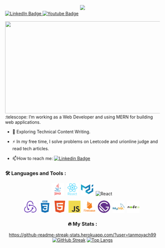 


<div id="header" align="center">
  <img src="https://media.giphy.com/media/M9gbBd9nbDrOTu1Mqx/giphy.gif" width="100"/>
</div>

<div id="badges">
  <a href="https://www.linkedin.com/in/tanmoy-acharjee-5b0a03140/">
    <img src="https://img.shields.io/badge/LinkedIn-blue?style=for-the-badge&logo=linkedin&logoColor=white" alt="LinkedIn Badge"/>
  </a>
  <a href="https://www.facebook.com/tanmoyacharjee.tanmoy/">
    <img src="https://img.shields.io/badge/Facebook-blue?style=for-the-badge&logo=facebook&logoColor=white" alt="Youtube Badge"/>
  </a>
</div>
<img src="https://komarev.com/ghpvc/?username=tanmoyach99&style=flat-square&color=blue" alt=""/>

<div align="center">
  <img src="https://media.giphy.com/media/dWesBcTLavkZuG35MI/giphy.gif" width="600" height="300"/>
</div>
:telescope: I’m working as a Web Developer and using MERN for building web applications.

- :seedling: Exploring Technical Content Writing.

- :zap: In my free time, I solve problems on Leetcode and urionline judge and read tech articles.

- :mailbox:How to reach me: [![Linkedin Badge](https://img.shields.io/badge/-kakbar-blue?style=flat&logo=Linkedin&logoColor=white)](https://www.linkedin.com/in/tanmoy-acharjee-5b0a03140/)





### :hammer_and_wrench: Languages and Tools :

<div  align="center">
  <img src="https://github.com/devicons/devicon/blob/master/icons/java/java-original-wordmark.svg" title="Java" alt="Java" width="40" height="40"/>&nbsp;
  <img src="https://github.com/devicons/devicon/blob/master/icons/react/react-original-wordmark.svg" title="React" alt="React" width="40" height="40"/>&nbsp;
  <img src="https://github.com/devicons/devicon/blob/master/icons/materialui/materialui-original.svg" title="Material UI" alt="Material UI" width="40" height="40"/>&nbsp;
    <img src="https://github.com/devicons/devicon/blob/master/icons/next/next-original-wordmark.svg" title="NEXT" alt="React" width="40" height="40"/>&nbsp;

  <img src="https://github.com/devicons/devicon/blob/master/icons/redux/redux-original.svg" title="Redux" alt="Redux " width="40" height="40"/>&nbsp;
  <img src="https://github.com/devicons/devicon/blob/master/icons/css3/css3-plain-wordmark.svg"  title="CSS3" alt="CSS" width="40" height="40"/>&nbsp;
  <img src="https://github.com/devicons/devicon/blob/master/icons/html5/html5-original.svg" title="HTML5" alt="HTML" width="40" height="40"/>&nbsp;
  <img src="https://github.com/devicons/devicon/blob/master/icons/javascript/javascript-original.svg" title="JavaScript" alt="JavaScript" width="40" height="40"/>&nbsp;
  <img src="https://github.com/devicons/devicon/blob/master/icons/firebase/firebase-plain-wordmark.svg" title="Firebase" alt="Firebase" width="40" height="40"/>&nbsp;
  <img src="https://github.com/devicons/devicon/blob/master/icons/gatsby/gatsby-original.svg" title="Gatsby"  alt="Gatsby" width="40" height="40"/>&nbsp;
  <img src="https://github.com/devicons/devicon/blob/master/icons/mysql/mysql-original-wordmark.svg" title="MySQL"  alt="MySQL" width="40" height="40"/>&nbsp;
  <img src="https://github.com/devicons/devicon/blob/master/icons/nodejs/nodejs-original-wordmark.svg" title="NodeJS" alt="NodeJS" width="40" height="40"/>&nbsp;

  
  
  
  
  ### :fire: My Stats :
  
  https://github-readme-streak-stats.herokuapp.com/?user=tanmoyach99
  [![GitHub Streak](http://github-readme-streak-stats.herokuapp.com?user=tanmoyach99&theme=dark&background=000000)](https://git.io/streak-stats)
  [![Top Langs](https://github-readme-stats.vercel.app/api/top-langs/?username=tanmoyach99)](https://github.com/anuraghazra/github-readme-stats)
</div>


